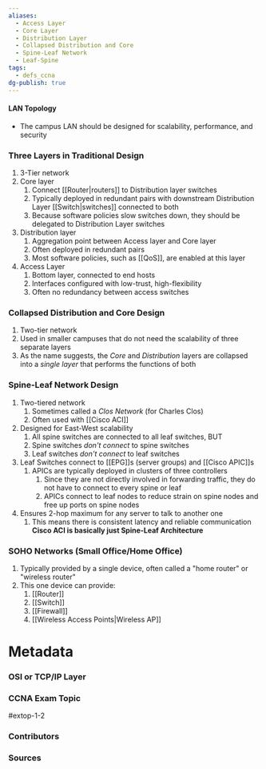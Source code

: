 ```yaml
---
aliases:
  - Access Layer
  - Core Layer
  - Distribution Layer
  - Collapsed Distribution and Core
  - Spine-Leaf Network
  - Leaf-Spine
tags:
  - defs_ccna
dg-publish: true
---
```

#### LAN Topology
- The campus LAN should be designed for scalability, performance, and security

### Three Layers in Traditional Design
1. 3-Tier network
2. Core layer
	1. Connect [[Router|routers]] to Distribution layer switches
	2. Typically deployed in redundant pairs with downstream Distribution Layer [[Switch|switches]] connected to both
	3. Because software policies slow switches down, they should be delegated to Distribution Layer switches
3. Distribution layer
	1. Aggregation point between Access layer and Core layer
	2. Often deployed in redundant pairs
	3. Most software policies, such as [[QoS]], are enabled at this layer
4. Access Layer
	1. Bottom layer, connected to end hosts
	2. Interfaces configured with low-trust, high-flexibility
	3. Often no redundancy between access switches

### Collapsed Distribution and Core Design 
1. Two-tier network
1. Used in smaller campuses that do not need the scalability of three separate layers
2. As the name suggests, the *Core* and *Distribution* layers are collapsed into a *single layer* that performs the functions of both

### Spine-Leaf Network Design
1. Two-tiered network
	1. Sometimes called a *Clos Network* (for Charles Clos)
	2. Often used with [[Cisco ACI]]
2. Designed for East-West scalability
	1. All spine switches are connected to all leaf switches, BUT
	2. Spine switches *don't connect* to spine switches
	3. Leaf switches *don't connect* to leaf switches
3. Leaf Switches connect to [[EPG]]s (server groups) and [[Cisco APIC]]s
	1. APICs are typically deployed in clusters of three controllers
		1. Since they are not directly involved in forwarding traffic, they do not have to connect to every spine or leaf
		2. APICs connect to leaf nodes to reduce strain on spine nodes and free up ports on spine nodes
4. Ensures 2-hop maximum for any server to talk to another one
	1. This means there is consistent latency and reliable communication
**Cisco ACI is basically just Spine-Leaf Architecture**

### SOHO Networks (Small Office/Home Office)
1. Typically provided by a single device, often called a "home router" or "wireless router"
2. This one device can provide:
	1. [[Router]]
	2. [[Switch]]
	3. [[Firewall]]
	4. [[Wireless Access Points|Wireless AP]]

# Metadata
### OSI or TCP/IP Layer

### CCNA Exam Topic
#extop-1-2 
### Contributors

### Sources
